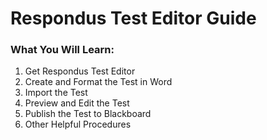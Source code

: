 # Respondus Test Editor Guide

### What You Will Learn:

1. Get Respondus Test Editor
2. Create and Format the Test in Word
3. Import the Test
4. Preview and Edit the Test
5. Publish the Test to Blackboard
6. Other Helpful Procedures 



